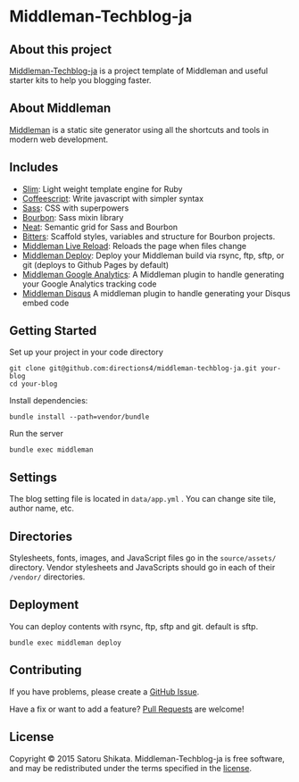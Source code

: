 # Middleman-Techblog-ja

## About this project

[Middleman-Techblog-ja](https://github.com/directions4/middleman-techblog-ja) is a project template of Middleman and useful
starter kits to help you blogging faster.

## About Middleman

[Middleman](https://middlemanapp.com) is a static site generator using all the shortcuts and tools in modern web development.

## Includes

* [Slim](http://slim-lang.com/):
  Light weight template engine for Ruby
* [Coffeescript](http://coffeescript.org):
  Write javascript with simpler syntax
* [Sass](http://sass-lang.com):
  CSS with superpowers
* [Bourbon](http://bourbon.io):
  Sass mixin library
* [Neat](http://neat.bourbon.io):
  Semantic grid for Sass and Bourbon
* [Bitters](http://bitters.bourbon.io):
  Scaffold styles, variables and structure for Bourbon projects.
* [Middleman Live Reload](https://github.com/middleman/middleman-livereload):
  Reloads the page when files change
* [Middleman Deploy](https://github.com/karlfreeman/middleman-deploy):
  Deploy your Middleman build via rsync, ftp, sftp, or git (deploys to Github Pages by default)
* [Middleman Google Analytics](https://github.com/danielbayerlein/middleman-google-analytics):
  A Middleman plugin to handle generating your Google Analytics tracking code
* [Middleman Disqus](https://github.com/simonrice/middleman-disqus)
  A middleman plugin to handle generating your Disqus embed code

## Getting Started

Set up your project in your code directory

```
git clone git@github.com:directions4/middleman-techblog-ja.git your-blog
cd your-blog
```

Install dependencies:

```
bundle install --path=vendor/bundle
```

Run the server

```
bundle exec middleman
```

## Settings

The blog setting file is located in `data/app.yml` . You can change site tile, author name, etc.


## Directories

Stylesheets, fonts, images, and JavaScript files go in the `source/assets/` directory.
Vendor stylesheets and JavaScripts should go in each of their `/vendor/` directories.

## Deployment

You can deploy contents with rsync, ftp, sftp and git. default is sftp.

```
bundle exec middleman deploy
```


## Contributing

If you have problems, please create a
[GitHub Issue](https://github.com/directions4/middleman-techblog-ja/issues).

Have a fix or want to add a feature?
[Pull Requests](https://github.com/directions4/middleman-techblog-ja/pulls) are welcome!

## License

Copyright © 2015 Satoru Shikata. Middleman-Techblog-ja is free software, and may be redistributed under the terms specified in the [license](LICENSE).